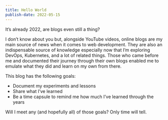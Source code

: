 ```yaml
---
title: Hello World
publish-date: 2022-05-15
---
```

It’s already 2022, are blogs even still a thing?

I don’t know about you but, alongside YouTube videos, online blogs are my main source of news when it comes to web development. They are also an indispensable source of knowledge especially now that I’m exploring DevOps, Kubernetes, and a lot of related things. Those who came before me and documented their journey through their own blogs enabled me to emulate what they did and learn on my own from there.

This blog has the following goals:
- Document my experiments and lessons
- Share what I’ve learned
- Be a time capsule to remind me how much I’ve learned through the years

Will I meet any (and hopefully all) of those goals? Only time will tell.

